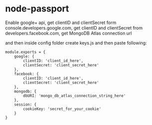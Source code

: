# node-passport

Enable google+ api, get clientID and clientSecret form console.developers.google.com,
get clientID and clientSecret from developers.facebook.com,
get MongoDB Atlas connection url

and then inside config folder create keys.js and then paste following:

```
module.exports = {
    google: {
        clientID: 'client_id_here',
        clientSecret: 'client_secret_here'
    },
    facebook: {
        clientID: 'client_id_here',
        clientSecret: 'client_secret_here'
    },
    mongodb: {
        dbURI: 'mongo_db_atlas_connection_string_here'
    },
    session: {
        cookieKey: 'secret_for_your_cookie'
    }
}
```